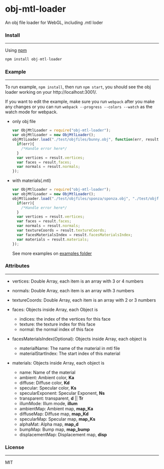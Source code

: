 # obj-mtl-loader


An obj file loader for WebGL, including .mtl loder

### Install
------
Using [npm](https://www.npmjs.com/)

```javascript
npm install obj-mtl-loader
```

### Example
------

To run example, ```npm install```, then run ```npm start```, you should see the obj loader working on your http://localhost:3001/.

If you want to edit the example, make sure you run ```webpack``` after you make any changes or you can run ```webpack --progress --colors --watch``` as the watch mode for webpack.


* only obj file
  ```javascript
  var ObjMtlLoader = require("obj-mtl-loader");
  var objMtlLoader = new ObjMtlLoader();
  objMtlLoader.load("./test/objfiles/bunny.obj", function(err, result) {
    if(err){
      /*Handle error here*/
    }
    var vertices = result.vertices;
    var faces = result.faces;
    var normals = result.normals;
  });
  ```

* with materials(.mtl)

  ```javascript
  var ObjMtlLoader = require("obj-mtl-loader");
  var objMtlLoader = new ObjMtlLoader();
  objMtlLoader.load("./test/objfiles/sponza/sponza.obj", "./test/objfiles/sponza/sponza.mtl", function(err, result) {
    if(err){
      /*Handle error here*/
    }
    var vertices = result.vertices;
    var faces = result.faces;
    var normals = result.normals;
    var textureCoords = result.textureCoords;
    var facesMaterialsIndex = result.facesMaterialsIndex;
    var materials = result.materials;
  });
  ```

  See more examples on [examples folder](https://github.com/tiansijie/ObjLoader/tree/master/example)

### Attributes
------

* vertices: Double Array, each item is an array with 3 or 4 numbers
* normals: Double Array, each item is an array with 3 numbers
* textureCoords: Double Array, each item is an array with 2 or 3 numbers
* faces: Objects inside Array, each Object is

  * indices: the index of the vertices for this face
  * texture: the texture index for this face
  * normal: the normal index of this face

* facesMaterialsIndex(Optional): Objects inside Array, each object is
  * materialName: The name of the material in mtl file
  * materialStartIndex: The start index of this material


* materials: Objects inside Array, each object is
  * name: Name of the material
  * ambient: Ambient color, **Ka**
  * diffuse: Diffuse color, **Kd**
  * specular: Specular color, **Ks**
  * specularExponent: Specular Exponent, **Ns**
  * transparent: transparent, **d** || **Tr**
  * illumMode: Illum mode, **illum**
  * ambientMap: Ambient map, **map_Ka**
  * diffuseMap: Diffuse map, **map_Kd**
  * specularMap: Specular map, **map_Ks**
  * alphaMat: Alpha map, **map_d**
  * bumpMap: Bump map, **map_bump**
  * displacementMap: Displacement map, **disp**

### License
------
  MIT
